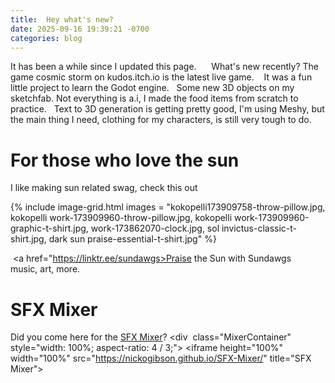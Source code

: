 ```yaml
---
title:  Hey what's new?
date: 2025-09-16 19:39:21 -0700
categories: blog 
---
```

It has been a while since I updated this page.  
  
What's new recently? The game cosmic storm on kudos.itch.io is the latest live game.   
It was a fun little project to learn the Godot engine.  
Some new 3D objects on my sketchfab. Not everything is a.i, I made the food items from scratch to practice.  
Text to 3D generation is getting pretty good, I'm using Meshy, but the main thing I need, clothing for my characters, is still very tough to do.  
 
# For those who love the sun
I like making sun related swag, check this out  

{% include image-grid.html images = 
  "kokopelli173909758-throw-pillow.jpg,
  kokopelli work-173909960-throw-pillow.jpg,
  kokopelli work-173909960-graphic-t-shirt.jpg,
  work-173862070-clock.jpg,
  sol invictus-classic-t-shirt.jpg,
  dark sun praise-essential-t-shirt.jpg"
%}

 <a href="https://linktr.ee/sundawgs>Praise the Sun with Sundawgs</a>  
music, art, more.    

# SFX Mixer
Did you come here for the <a href="https://nickogibson.github.io/SFX-Mixer/">SFX Mixer</a>?
<div 
	class="MixerContainer" 
	style="width: 100%; aspect-ratio: 4 / 3;">
	<iframe height="100%"  width="100%" src="https://nickogibson.github.io/SFX-Mixer/" title="SFX Mixer"></iframe>
</div>
